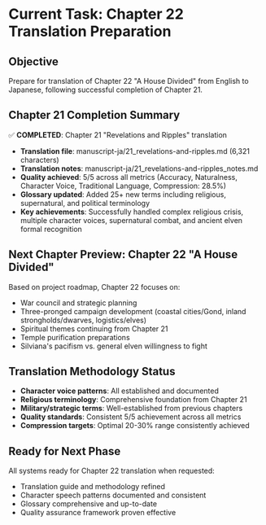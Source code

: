 # Current Task: Chapter 22 Translation Preparation

## Objective
Prepare for translation of Chapter 22 "A House Divided" from English to Japanese, following successful completion of Chapter 21.

## Chapter 21 Completion Summary
✅ **COMPLETED**: Chapter 21 "Revelations and Ripples" translation
- **Translation file**: manuscript-ja/21_revelations-and-ripples.md (6,321 characters)
- **Translation notes**: manuscript-ja/21_revelations-and-ripples_notes.md
- **Quality achieved**: 5/5 across all metrics (Accuracy, Naturalness, Character Voice, Traditional Language, Compression: 28.5%)
- **Glossary updated**: Added 25+ new terms including religious, supernatural, and political terminology
- **Key achievements**: Successfully handled complex religious crisis, multiple character voices, supernatural combat, and ancient elven formal recognition

## Next Chapter Preview: Chapter 22 "A House Divided"
Based on project roadmap, Chapter 22 focuses on:
- War council and strategic planning
- Three-pronged campaign development (coastal cities/Gond, inland strongholds/dwarves, logistics/elves)
- Spiritual themes continuing from Chapter 21
- Temple purification preparations
- Silviana's pacifism vs. general elven willingness to fight

## Translation Methodology Status
- **Character voice patterns**: All established and documented
- **Religious terminology**: Comprehensive foundation from Chapter 21
- **Military/strategic terms**: Well-established from previous chapters
- **Quality standards**: Consistent 5/5 achievement across all metrics
- **Compression targets**: Optimal 20-30% range consistently achieved

## Ready for Next Phase
All systems ready for Chapter 22 translation when requested:
- Translation guide and methodology refined
- Character speech patterns documented and consistent
- Glossary comprehensive and up-to-date
- Quality assurance framework proven effective
